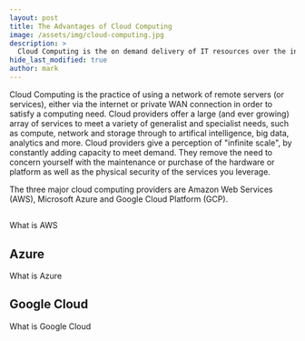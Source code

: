 ```yaml
---
layout: post
title: The Advantages of Cloud Computing
image: /assets/img/cloud-computing.jpg
description: >
  Cloud Computing is the on demand delivery of IT resources over the internet via pay-as-you-go pricing. This post explains why Cloud Computing has become so ubiquitous over the last decade and some of the advantages of choosing to fulfill part or even all of your IT needs.
hide_last_modified: true
author: mark
---
```

Cloud Computing is the practice of using a network of remote servers (or services), either via the internet or private WAN connection in order to satisfy a computing need. Cloud providers offer a large (and ever growing) array of services to meet a variety of generalist and specialist needs, such as compute, network and storage through to artifical intelligence, big data, analytics and more. Cloud providers give a perception of "infinite scale", by constantly adding capacity to meet demand. They remove the need to concern yourself with the maintenance or purchase of the hardware or platform as well as the physical security of the services you leverage.

The three major cloud computing providers are Amazon Web Services (AWS), Microsoft Azure and Google Cloud Platform (GCP). 

##  

What is AWS

## Azure

What is Azure

## Google Cloud

What is Google Cloud